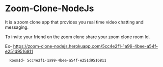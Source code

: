 # Zoom-Clone-NodeJs
 It is a zoom clone app that provides you real time video chatting and messaging.
 
 To invite your friend on the zoom clone share your zoom clone room Id.
 
 Ex- https://zoom-clone-nodejs.herokuapp.com/5cc4e2f1-1a99-4bee-a54f-e251d9516811
 
      RoomId- 5cc4e2f1-1a99-4bee-a54f-e251d9516811
 
 

